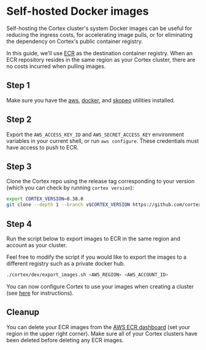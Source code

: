# Self-hosted Docker images

Self-hosting the Cortex cluster's system Docker images can be useful for reducing the ingress costs, for accelerating image pulls, or for eliminating the dependency on Cortex's public container registry.

In this guide, we'll use [ECR](https://aws.amazon.com/ecr/) as the destination container registry. When an ECR repository resides in the same region as your Cortex cluster, there are no costs incurred when pulling images.

## Step 1

Make sure you have the [aws](https://docs.aws.amazon.com/cli/latest/userguide/install-cliv1.html), [docker](https://docs.docker.com/get-docker/), and [skopeo](https://github.com/containers/skopeo/blob/master/install.md) utilities installed.

## Step 2

Export the `AWS_ACCESS_KEY_ID` and `AWS_SECRET_ACCESS_KEY` environment variables in your current shell, or run `aws configure`. These credentials must have access to push to ECR.

## Step 3

Clone the Cortex repo using the release tag corresponding to your version (which you can check by running `cortex version`):

<!-- CORTEX_VERSION_README -->

```bash
export CORTEX_VERSION=0.38.0
git clone --depth 1 --branch v$CORTEX_VERSION https://github.com/cortexlabs/cortex.git
```

## Step 4

Run the script below to export images to ECR in the same region and account as your cluster.

Feel free to modify the script if you would like to export the images to a different registry such as a private docker hub.

```bash
./cortex/dev/export_images.sh <AWS_REGION> <AWS_ACCOUNT_ID>
```

You can now configure Cortex to use your images when creating a cluster (see [here](../clusters/management/create.md) for instructions).

## Cleanup

You can delete your ECR images from the [AWS ECR dashboard](https://console.aws.amazon.com/ecr/repositories) (set your region in the upper right corner). Make sure all of your Cortex clusters have been deleted before deleting any ECR images.
